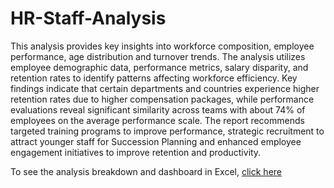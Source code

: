 # HR-Staff-Analysis

This analysis provides key insights into workforce composition, employee performance, age distribution and turnover trends. The analysis utilizes employee demographic data, performance metrics, salary disparity, and retention rates to identify patterns affecting workforce efficiency. Key findings indicate that certain departments and countries experience higher retention rates due to higher compensation packages, while performance evaluations reveal significant similarity across teams with about 74% of employees on the average performance scale. The report recommends targeted training programs to improve performance, strategic recruitment to attract younger staff for Succession Planning and enhanced employee engagement initiatives to improve retention and productivity.

To see the analysis breakdown and dashboard in Excel, [click here](https://1drv.ms/x/c/5f1b957b3ae777fc/Ea03vvXh5sxLq5X-IB_4giwBAdXpJKTI9JfZjbvP1EzUzA?e=Md7xk0)
